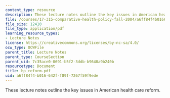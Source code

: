 ```yaml
---
content_type: resource
description: These lecture notes outline the key issues in American health care reform.
file: /courses/17-315-comparative-health-policy-fall-2004/a6ff84f4b016642ff89f7267f59f9ede_hp_reform.pdf
file_size: 12410
file_type: application/pdf
learning_resource_types:
- Lecture Notes
license: https://creativecommons.org/licenses/by-nc-sa/4.0/
ocw_type: OCWFile
parent_title: Lecture Notes
parent_type: CourseSection
parent_uid: 7c35ace0-0691-b5f2-3ddb-b9640a9b240b
resourcetype: Document
title: hp_reform.pdf
uid: a6ff84f4-b016-642f-f89f-7267f59f9ede
---
```

These lecture notes outline the key issues in American health care reform.